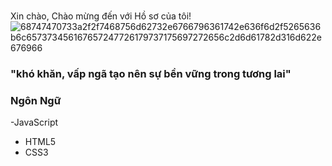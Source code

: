 ###
Xin chào, Chào mừng đến với Hồ sơ của tôi! ![68747470733a2f2f7468756d62732e6766796361742e636f6d2f5265636b6c657373456167657247726179737175697272656c2d6d61782d316d622e676966](https://user-images.githubusercontent.com/90835621/146675748-b1b17c08-0de8-4188-9e43-31f41a05577a.gif)
 
###                                       "khó khăn, vấp ngã tạo nên sự bền vững trong tương lai"

### Ngôn Ngữ
-JavaScript
- HTML5 
- CSS3

